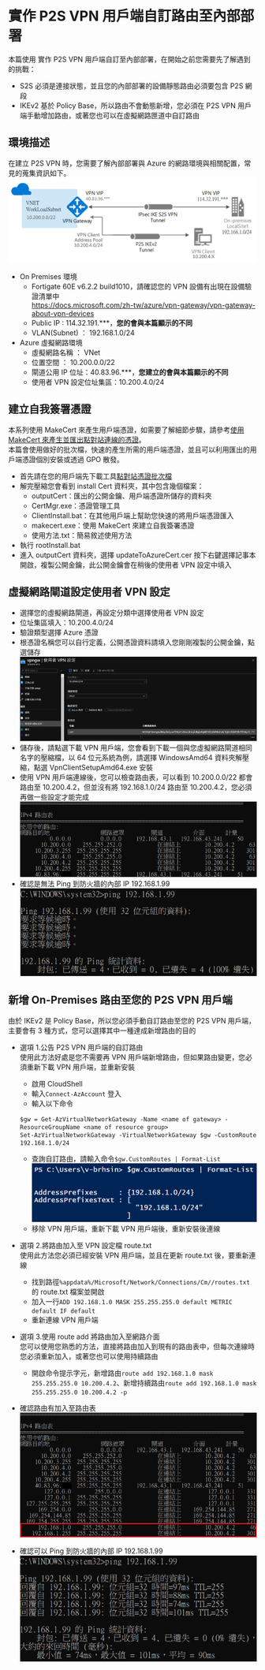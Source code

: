 # 實作 P2S VPN 用戶端自訂路由至內部部署
本篇使用 實作 P2S VPN 用戶端自訂至內部部署，在開始之前您需要先了解遇到的挑戰：<br>
- S2S 必須是連接狀態，並且您的內部部署的設備靜態路由必須要包含 P2S 網段<br>
- IKEv2 基於 Policy Base，所以路由不會動態新增，您必須在 P2S VPN 用戶端手動增加路由，或著您也可以在虛擬網路匣道中自訂路由<br>
## 環境描述
在建立 P2S VPN 時，您需要了解內部部署與 Azure 的網路環境與相關配置，常見的蒐集資訊如下。<br>
 ![GITHUB](https://github.com/BrianHsing/Azure-Virtual-Network-Gateway/blob/master/P2S/customroutelab.png "customroutelab")<br>
 - On Premises 環境
	- Fortigate 60E v6.2.2 build1010，請確認您的 VPN 設備有出現在設備驗證清單中 <br>
	  https://docs.microsoft.com/zh-tw/azure/vpn-gateway/vpn-gateway-about-vpn-devices<br>
	- Public IP : 114.32.191.\*\*\*，**您的會與本篇顯示的不同**<br>
	- VLAN(Subnet) ： 192.168.1.0/24<br>
 - Azure 虛擬網路環境<br>
	- 虛擬網路名稱 ： VNet<br>
	- 位置空間 ： 10.200.0.0/22<br>
	- 閘道公用 IP 位址：40.83.96.\*\*\*，**您建立的會與本篇顯示的不同**<br>
	- 使用者 VPN 設定位址集區：10.200.4.0/24<br>
## 建立自我簽署憑證
本系列使用 MakeCert 來產生用戶端憑證，如需要了解細節步驟，請參考[使用 MakeCert 來產生並匯出點對站連線的憑證](https://docs.microsoft.com/zh-tw/azure/vpn-gateway/vpn-gateway-certificates-point-to-site-makecert)。<br>
本篇會使用做好的批次檔，快速的產生所需的用戶端憑證，並且可以利用匯出的用戶端憑證個別安裝或透過 GPO 散發。<br>
 - 首先請在您的用戶端先下載工具[點對站憑證批次檔](https://mega.nz/file/pZM03DAY#dGmUTw6EbyFYgQfkXZwS6A5vrNbIx08QsD2mi1B8qks)<br>
 - 解完壓縮您會看到 install Cert 資料夾，其中包含幾個檔案：<br>
   - outputCert：匯出的公開金鑰、用戶端憑證所儲存的資料夾<br>
   - CertMgr.exe：憑證管理工具<br>
   - ClientInstall.bat：在其他用戶端上幫助您快速的將用戶端憑證匯入<br>
   - makecert.exe：使用 MakeCert 來建立自我簽署憑證<br>
   - 使用方法.txt：簡易敘述使用方法<br>
 - 執行 rootInstall.bat<br>
 - 進入 outputCert 資料夾，選擇 updateToAzureCert.cer 按下右鍵選擇記事本開啟，複製公開金鑰，此公開金鑰會在稍後的使用者 VPN 設定中填入<br>
## 虛擬網路閘道設定使用者 VPN 設定
 - 選擇您的虛擬網路閘道，再設定分類中選擇使用者 VPN 設定<br>
 - 位址集區填入：10.200.4.0/24<br>
 - 驗證類型選擇 Azure 憑證<br>
 - 根憑證名稱您可以自行定義，公開憑證資料請填入您剛剛複製的公開金鑰，點選儲存<br>
 ![GITHUB](https://github.com/BrianHsing/Azure-Virtual-Network-Gateway/blob/master/P2S/customroute1.png "customroute1")<br>
 - 儲存後，請點選下載 VPN 用戶端，您會看到下載一個與您虛擬網路閘道相同名字的壓縮檔，以 64 位元系統為例，請選擇 WindowsAmd64 資料夾解壓縮，點選 VpnClientSetupAmd64.exe 安裝<br>
 - 使用 VPN 用戶端連線後，您可以檢查路由表，可以看到 10.200.0.0/22 都會路由至 10.200.4.2，但並沒有將 192.168.1.0/24 路由至 10.200.4.2，您必須再做一些設定才能完成<br>
 ![GITHUB](https://github.com/BrianHsing/Azure-Virtual-Network-Gateway/blob/master/P2S/customroute2.png "customroute2")<br>
 - 確認是無法 Ping 到防火牆的內部 IP 192.168.1.99<br>
 ![GITHUB](https://github.com/BrianHsing/Azure-Virtual-Network-Gateway/blob/master/P2S/customroute3.png "customroute3")<br>
 
## 新增 On-Premises 路由至您的 P2S VPN 用戶端
由於 IKEv2 是 Policy Base，所以您必須手動自訂路由至您的 P2S VPN 用戶端，主要會有 3 種方式，您可以選擇其中一種達成新增路由的目的<br>
 - 選項 1.公告 P2S VPN 用戶端的自訂路由<br>
   使用此方法好處是您不需要再 VPN 用戶端新增路由，但如果路由變更，您必須重新下載 VPN 用戶端，並重新安裝<br>
   - 啟用 CloudShell<br>
   - 輸入`Connect-AzAccount` 登入<br>
   - 輸入以下命令<br>
   ```
   $gw = Get-AzVirtualNetworkGateway -Name <name of gateway> -ResourceGroupName <name of resource group>
   Set-AzVirtualNetworkGateway -VirtualNetworkGateway $gw -CustomRoute 192.168.1.0/24
   ``` 
   - 查詢自訂路由，請輸入命令`$gw.CustomRoutes | Format-List`
   ![GITHUB](https://github.com/BrianHsing/Azure-Virtual-Network-Gateway/blob/master/P2S/customroute6.png "customroute6")<br> 
   - 移除 VPN 用戶端，重新下載 VPN 用戶端後，重新安裝後連線<br>

 - 選項 2.將路由加入至 VPN 設定檔 route.txt<br>
   使用此方法您必須已經安裝 VPN 用戶端，並且在更新 route.txt 後，要重新連線<br>
   - 找到路徑`%appdata%/Microsoft/Network/Connections/Cm//routes.txt`的 route.txt 檔案並開啟<br>
   - 加入一行`ADD 192.168.1.0 MASK 255.255.255.0 default METRIC default IF default`<br>
   - 重新連線 VPN 用戶端<br>
 - 選項 3.使用 route add 將路由加入至網路介面<br>
   您可以使用您熟悉的方法，直接將路由加入到現有的路由表中，但每次連線時您必須重新加入，或著您也可以使用持續路由<br>
   - 開啟命令提示字元，新增路由`route add 192.168.1.0 mask 255.255.255.0 10.200.4.2`、新增持續路由`route add 192.168.1.0 mask 255.255.255.0 10.200.4.2 -p`<br>
 - 確認路由有加入至路由表<br>
 ![GITHUB](https://github.com/BrianHsing/Azure-Virtual-Network-Gateway/blob/master/P2S/customroute4.png "customroute4")<br>
 - 確認可以 Ping 到防火牆的內部 IP 192.168.1.99<br>
 ![GITHUB](https://github.com/BrianHsing/Azure-Virtual-Network-Gateway/blob/master/P2S/customroute5.png "customroute5")<br>